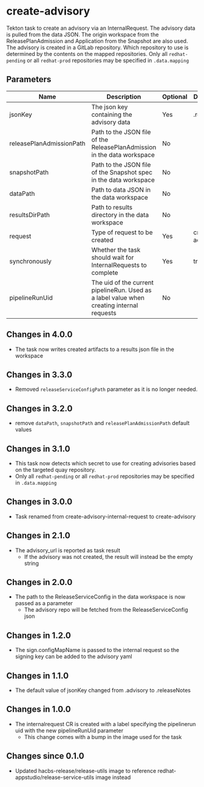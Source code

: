 # create-advisory

Tekton task to create an advisory via an InternalRequest. The advisory data is pulled from the data JSON. The origin workspace from
the ReleasePlanAdmission and Application from the Snapshot are also used. The advisory is created in a GitLab repository.
Which repository to use is determined by the contents on the mapped repositories.
Only all `redhat-pending` or all `redhat-prod` repositories may be specified in `.data.mapping`

## Parameters

| Name                     | Description                                                                               | Optional | Default value               |
|--------------------------|-------------------------------------------------------------------------------------------|----------|-----------------------------|
| jsonKey                  | The json key containing the advisory data                                                 | Yes      | .releaseNotes               |
| releasePlanAdmissionPath | Path to the JSON file of the ReleasePlanAdmission in the data workspace                   | No       |                             |
| snapshotPath             | Path to the JSON file of the Snapshot spec in the data workspace                          | No       |                             |
| dataPath                 | Path to data JSON in the data workspace                                                   | No       |                             |
| resultsDirPath           | Path to results directory in the data workspace                                           | No       |                             |
| request                  | Type of request to be created                                                             | Yes      | create-advisory             |
| synchronously            | Whether the task should wait for InternalRequests to complete                             | Yes      | true                        |
| pipelineRunUid           | The uid of the current pipelineRun. Used as a label value when creating internal requests | No       |                             |

## Changes in 4.0.0
- The task now writes created artifacts to a results json file in the workspace

## Changes in 3.3.0
- Removed `releaseServiceConfigPath` parameter as it is no longer needed.

## Changes in 3.2.0
- remove `dataPath`, `snapshotPath` and `releasePlanAdmissionPath` default values

## Changes in 3.1.0
- This task now detects which secret to use for creating advisories based on the targeted quay repository.
- Only all `redhat-pending` or all `redhat-prod` repositories may be specified in `.data.mapping`

## Changes in 3.0.0
- Task renamed from create-advisory-internal-request to create-advisory

## Changes in 2.1.0
- The advisory_url is reported as task result
  - If the advisory was not created, the result will instead be the empty string

## Changes in 2.0.0
- The path to the ReleaseServiceConfig in the data workspace is now passed as a parameter
  - The advisory repo will be fetched from the ReleaseServiceConfig json

## Changes in 1.2.0
- The sign.configMapName is passed to the internal request so the signing key can be added to the advisory yaml

## Changes in 1.1.0
- The default value of jsonKey changed from .advisory to .releaseNotes

## Changes in 1.0.0
- The internalrequest CR is created with a label specifying the pipelinerun uid with the new pipelineRunUid parameter
  - This change comes with a bump in the image used for the task

## Changes since 0.1.0
- Updated hacbs-release/release-utils image to reference redhat-appstudio/release-service-utils image instead
